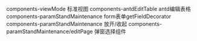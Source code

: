 components-viewMode 标准视图
components-antdEditTable  antd编辑表格
components-paramStandMaintenance form表单getFieldDecorator
components-paramStandMaintenance 放开/收起
components-paramStandMaintenance/editPage 弹窗选择组件

